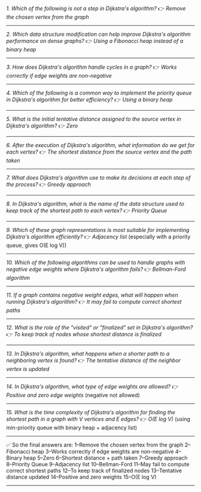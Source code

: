 *1. Which of the following is not a step in Dijkstra's algorithm?*
👉 *Remove the chosen vertex from the graph*

---

*2. Which data structure modification can help improve Dijkstra's algorithm performance on dense graphs?*
👉 *Using a Fibonacci heap instead of a binary heap*

---

*3. How does Dijkstra's algorithm handle cycles in a graph?*
👉 *Works correctly if edge weights are non-negative*

---

*4. Which of the following is a common way to implement the priority queue in Dijkstra's algorithm for better efficiency?*
👉 *Using a binary heap*

---

*5. What is the initial tentative distance assigned to the source vertex in Dijkstra's algorithm?*
👉 *Zero*

---

*6. After the execution of Dijkstra's algorithm, what information do we get for each vertex?*
👉 *The shortest distance from the source vertex and the path taken*

---

*7. What does Dijkstra's algorithm use to make its decisions at each step of the process?*
👉 *Greedy approach*

---

*8. In Dijkstra's algorithm, what is the name of the data structure used to keep track of the shortest path to each vertex?*
👉 *Priority Queue*

---

*9. Which of these graph representations is most suitable for implementing Dijkstra's algorithm efficiently?*
👉 *Adjacency list*
(especially with a priority queue, gives O(E log V))

---

*10. Which of the following algorithms can be used to handle graphs with negative edge weights where Dijkstra's algorithm fails?*
👉 *Bellman-Ford algorithm*

---

*11. If a graph contains negative weight edges, what will happen when running Dijkstra's algorithm?*
👉 *It may fail to compute correct shortest paths*

---

*12. What is the role of the "visited" or "finalized" set in Dijkstra's algorithm?*
👉 *To keep track of nodes whose shortest distance is finalized*

---

*13. In Dijkstra's algorithm, what happens when a shorter path to a neighboring vertex is found?*
👉 *The tentative distance of the neighbor vertex is updated*

---

*14. In Dijkstra's algorithm, what type of edge weights are allowed?*
👉 *Positive and zero edge weights*
(negative not allowed)

---

*15. What is the time complexity of Dijkstra's algorithm for finding the shortest path in a graph with V vertices and E edges?*
👉 *O(E log V)* (using min-priority queue with binary heap + adjacency list)

---

✅ So the final answers are:
1–Remove the chosen vertex from the graph
2–Fibonacci heap
3–Works correctly if edge weights are non-negative
4–Binary heap
5–Zero
6–Shortest distance + path taken
7–Greedy approach
8–Priority Queue
9–Adjacency list
10–Bellman-Ford
11–May fail to compute correct shortest paths
12–To keep track of finalized nodes
13–Tentative distance updated
14–Positive and zero weights
15–O(E log V)

---